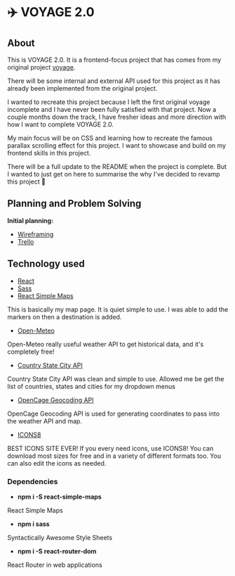 # :airplane: VOYAGE 2.0

## About

This is VOYAGE 2.0. It is a frontend-focus project that has comes from my original project [voyage](https://github.com/tinaaiscoding/voyage).

There will be some internal and external API used for this project as it has already been implemented from the original project.

I wanted to recreate this project because I left the first original voyage incomplete and I have never been fully satisfied with that project. Now a couple months down the track, I have fresher ideas and more direction with how I want to complete VOYAGE 2.0. 

My main focus will be on CSS and learning how to recreate the famous parallax scrolling effect for this project. I want to showcase and build on my frontend skills in this project.

There will be a full update to the README when the project is complete. But I wanted to just get on here to summarise the why I've decided to revamp this project 🤗

## Planning and Problem Solving
**Initial planning:**
- [Wireframing](./readme_attachments/wireframe.png)
- [Trello](./readme_attachments/wireframe.png)

## Technology used
- [React](https://reactjs.org/)
- [Sass](https://sass-lang.com/)
- [React Simple Maps](https://www.react-simple-maps.io/)

This is basically my map page. It is quiet simple to use. I was able to add the markers on then a destination is added.
- [Open-Meteo](https://open-meteo.com/)

Open-Meteo really useful weather API to get historical data, and it's completely free!
- [Country State City API](https://countrystatecity.in/)

Country State City API was clean and simple to use. Allowed me be get the list of countries, states and cities for my dropdown menus
- [OpenCage Geocoding API](https://opencagedata.com/api)

OpenCage Geocoding API is used for generating coordinates to pass into the weather API and map.
- [ICONS8](https://icons8.com/)

BEST ICONS SITE EVER! If you every need icons, use ICONS8! You can download most sizes for free and in a variety of different formats too. You can also edit the icons as needed.

### Dependencies
- **npm i -S react-simple-maps**

React Simple Maps

- **npm i sass**

Syntactically Awesome Style Sheets

- **npm i -S react-router-dom**

React Router in web applications

<!-- ## :white_check_mark: Future features


## :warning: Bugs :bug:


## :sob: Major hurdles


## Screenshots of the app  -->
